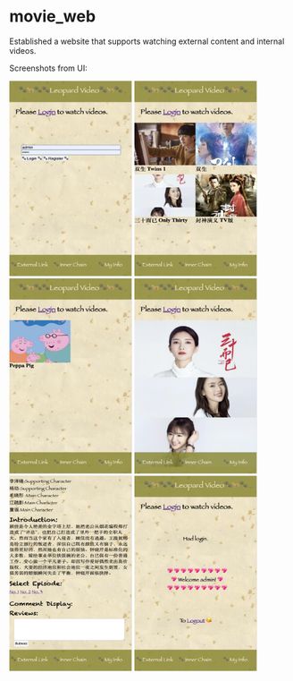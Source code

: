 # movie_web

Established a website that supports watching external content and internal videos.

Screenshots from UI:

<img width="220" height="350" src="https://github.com/ConnieZhu/movie_web/blob/master/img/Login.png" /> <img width="220" height="350" src="https://github.com/ConnieZhu/movie_web/blob/master/img/External.png" /> <img width="220" height="350" src="https://github.com/ConnieZhu/movie_web/blob/master/img/Inner.png" /> <img width="220" height="350" src="https://github.com/ConnieZhu/movie_web/blob/master/img/poster.png" /> <img width="220" height="350" src="https://github.com/ConnieZhu/movie_web/blob/master/img/Info.png" /> <img width="220" height="350" src="https://github.com/ConnieZhu/movie_web/blob/master/img/My.png" /> 
